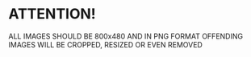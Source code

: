 # ATTENTION!

ALL IMAGES SHOULD BE 800x480 AND IN PNG FORMAT
OFFENDING IMAGES WILL BE CROPPED, RESIZED OR EVEN REMOVED

